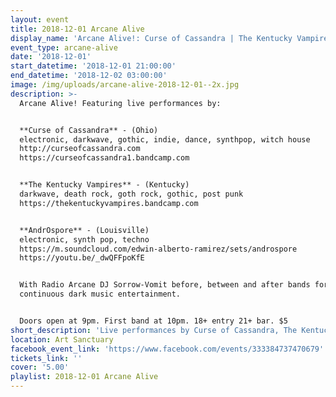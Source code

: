 ```yaml
---
layout: event
title: 2018-12-01 Arcane Alive
display_name: 'Arcane Alive!: Curse of Cassandra | The Kentucky Vampires | AndrOspore'
event_type: arcane-alive
date: '2018-12-01'
start_datetime: '2018-12-01 21:00:00'
end_datetime: '2018-12-02 03:00:00'
image: /img/uploads/arcane-alive-2018-12-01--2x.jpg
description: >-
  Arcane Alive! Featuring live performances by:


  **Curse of Cassandra** - (Ohio)
  electronic, darkwave, gothic, indie, dance, synthpop, witch house
  http://curseofcassandra.com
  https://curseofcassandra1.bandcamp.com


  **The Kentucky Vampires** - (Kentucky)
  darkwave, death rock, goth rock, gothic, post punk
  https://thekentuckyvampires.bandcamp.com


  **AndrOspore** - (Louisville)
  electronic, synth pop, techno
  https://m.soundcloud.com/edwin-alberto-ramirez/sets/androspore
  https://youtu.be/_dwQFFpoKfE


  With Radio Arcane DJ Sorrow-Vomit before, between and after bands for
  continuous dark music entertainment.


  Doors open at 9pm. First band at 10pm. 18+ entry 21+ bar. $5
short_description: 'Live performances by Curse of Cassandra, The Kentucky Vampires, and AndrOspore'
location: Art Sanctuary
facebook_event_link: 'https://www.facebook.com/events/333384737470679'
tickets_link: ''
cover: '5.00'
playlist: 2018-12-01 Arcane Alive
---
```

